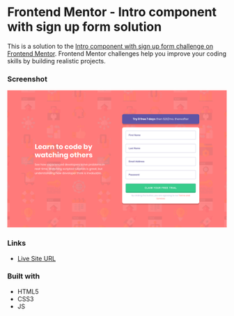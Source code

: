 # Frontend Mentor - Intro component with sign up form solution

This is a solution to the [Intro component with sign up form challenge on Frontend Mentor](https://www.frontendmentor.io/challenges/intro-component-with-signup-form-5cf91bd49edda32581d28fd1). Frontend Mentor challenges help you improve your coding skills by building realistic projects.

### Screenshot

![](./screenshot.png)

### Links

- [Live Site URL](https://bytepack-frontendmentor-signup-form.pages.dev/)

### Built with

- HTML5
- CSS3
- JS